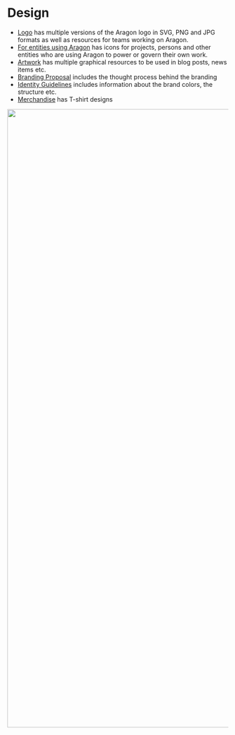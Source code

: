 # Design

- [Logo](logo/index.md) has multiple versions of the Aragon logo in SVG, PNG and JPG formats as well as resources for teams working on Aragon.
- [For entities using Aragon](powered_by_aragon.md) has icons for projects, persons and other entities who are using Aragon to power or govern their own work.
- [Artwork](artwork/index.md) has multiple graphical resources to be used in blog posts, news items etc.
- [Branding Proposal](branding_proposal) includes the thought process behind the branding
- [Identity Guidelines](identity_guidelines) includes information about the brand colors, the structure etc.
- [Merchandise](merch/index.md) has T-shirt designs

<img width="1412" src="https://user-images.githubusercontent.com/718208/31124299-2e1af6f4-a844-11e7-9c4b-2ccc02fd6588.png">
